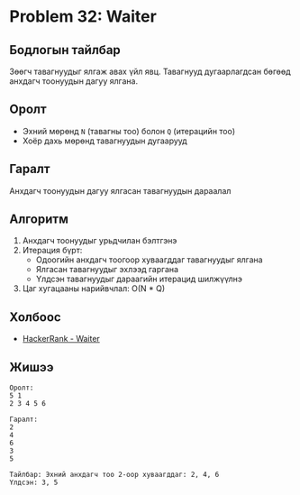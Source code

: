 # Problem 32: Waiter 
## Бодлогын тайлбар

Зөөгч тавагнуудыг ялгаж авах үйл явц. Тавагнууд дугаарлагдсан бөгөөд анхдагч тоонуудын дагуу ялгана.

## Оролт

- Эхний мөрөнд `N` (тавагны тоо) болон `Q` (итерацийн тоо)
- Хоёр дахь мөрөнд тавагнуудын дугаарууд

## Гаралт

Анхдагч тоонуудын дагуу ялгасан тавагнуудын дараалал

## Алгоритм

1. Анхдагч тоонуудыг урьдчилан бэлтгэнэ
2. Итерация бүрт:
   - Одоогийн анхдагч тоогоор хуваагддаг тавагнуудыг ялгана
   - Ялгасан тавагнуудыг эхлээд гаргана
   - Үлдсэн тавагнуудыг дараагийн итерацид шилжүүлнэ
3. Цаг хугацааны нарийвчлал: O(N \* Q)

## Холбоос

- [HackerRank - Waiter](https://www.hackerrank.com/challenges/waiter)

## Жишээ

```
Оролт:
5 1
2 3 4 5 6

Гаралт:
2
4
6
3
5

Тайлбар: Эхний анхдагч тоо 2-оор хуваагддаг: 2, 4, 6
Үлдсэн: 3, 5
```